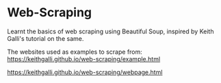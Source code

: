 # Web-Scraping
Learnt the basics of web scraping using Beautiful Soup, inspired by Keith Galli's tutorial on the same.

The websites used as examples to scrape from:
https://keithgalli.github.io/web-scraping/example.html

https://keithgalli.github.io/web-scraping/webpage.html
